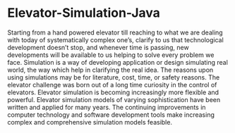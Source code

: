 # Elevator-Simulation-Java
Starting from a hand powered elevator till reaching to what we are dealing with today of systematically complex one’s, clarify to us that technological development doesn’t stop, and whenever time is passing, new developments will be available to us helping to solve every problem we face. Simulation is a way of developing application or design simulating real world, the way which help in clarifying the real idea. The reasons upon using simulations may be for literature, cost, time, or safety reasons. The elevator challenge was born out of a long time curiosity in the control of elevators. Elevator simulation is becoming increasingly more flexible and powerful. Elevator simulation models of varying sophistication have been written and applied for many years. The continuing improvements in computer technology and software development tools make increasing complex and comprehensive simulation models feasible.
